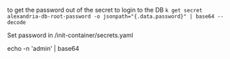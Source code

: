 to get the password out of the secret to login to the DB
`k get secret alexandria-db-root-password -o jsonpath="{.data.password}" | base64 --decode`


Set password in /init-container/secrets.yaml

echo -n 'admin' | base64